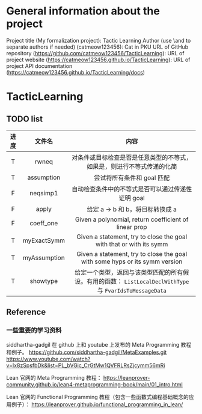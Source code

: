 # General information about the project
Project title (My formalization project): Tactic Learning
Author (use \and to separate authors if needed) (catmeow123456): Cat in PKU
URL of GitHub repository (https://github.com/catmeow123456/TacticLearning): 
URL of project website (https://catmeow123456.github.io/TacticLearning): 
URL of project API documentation (https://catmeow123456.github.io/TacticLearning/docs)

# TacticLearning

## TODO list

| 进度 | 文件名   | 内容  |
| :--: | :--:    | :--: |
| T | rwneq | 对条件或目标检查是否是任意类型的不等式，如果是，则进行不等式传递的化简 |
| T | assumption |  尝试将所有条件和 goal 匹配 |
| F | neqsimp1 | 自动检查条件中的不等式是否可以通过传递性证明 goal |
| F | apply | 给定 a -> b  和 b，将目标转换成 a |
| F | coeff_one | Given a polynomial, return coefficient of linear prop
| T | myExactSymm | Given a statement, try to close the goal with that or with its symm
| T | myAssumption | Given a statement, try to close the goal with some hyps or its symm version
| T | showtype | 给定一个类型，返回与该类型匹配的所有假设。有用的函数： `ListLocalDeclWithType` 与 `FvarIdsToMessageData`

## Reference

### 一些重要的学习资料

siddhartha-gadgil 在 github 上和 youtube 上发布的 Meta Programming 教程和例子。
https://github.com/siddhartha-gadgil/MetaExamples.git
https://www.youtube.com/watch?v=Ix8zSpsfbDk&list=PL_bVGic_CrGtMw1QVFRLRsZjcymm56mRi

Lean 官网的 Meta Programming 教程：
https://leanprover-community.github.io/lean4-metaprogramming-book/main/01_intro.html

Lean 官网的 Functional Programming 教程（包含一些函数式编程基础概念的应用例子）：
https://leanprover.github.io/functional_programming_in_lean/
